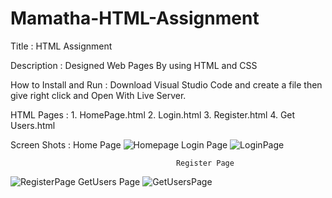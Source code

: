 # Mamatha-HTML-Assignment


Title : HTML Assignment

Description : Designed Web Pages By using HTML and CSS

How to Install and Run : Download Visual Studio Code and create a file then give right click and Open With Live Server.

HTML Pages : 1. HomePage.html 2. Login.html 3. Register.html 4. Get Users.html

Screen Shots :
                                         Home Page
![Homepage](https://user-images.githubusercontent.com/69443309/173708854-458e4d5a-74bb-473c-938a-00291ef99539.png)
                                         Login Page
![LoginPage](https://user-images.githubusercontent.com/69443309/173708934-a86d5a97-da5e-40e9-9e27-1ec91e8fe08e.png)

                                         Register Page
![RegisterPage](https://user-images.githubusercontent.com/69443309/173709023-cb8b0b1e-6999-4149-b6a1-83c4c1770f1f.png)
                                         GetUsers Page
![GetUsersPage](https://user-images.githubusercontent.com/69443309/173709096-df263740-96de-4909-b668-e0af1fcefd6c.png)

                        
